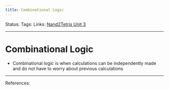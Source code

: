 ```yaml
---
title: Combinational Logic
---
```

Status:
Tags:
Links: [Nand2Tetris Unit 3](out/nand2tetris-unit-3.md)
___
# Combinational Logic
- Combinational logic is when calculations can be independently made and do not have to worry about previous calculations

___
References: